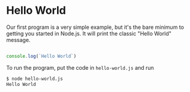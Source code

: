 # Hello World

Our first program is a very simple example, but it's the bare minimum to getting you started
in Node.js. It will print the classic "Hello World" message.

```js

console.log(`Hello World`)

```

To run the program, put the code in `hello-world.js` and run

```sh
$ node hello-world.js
Hello World
```
